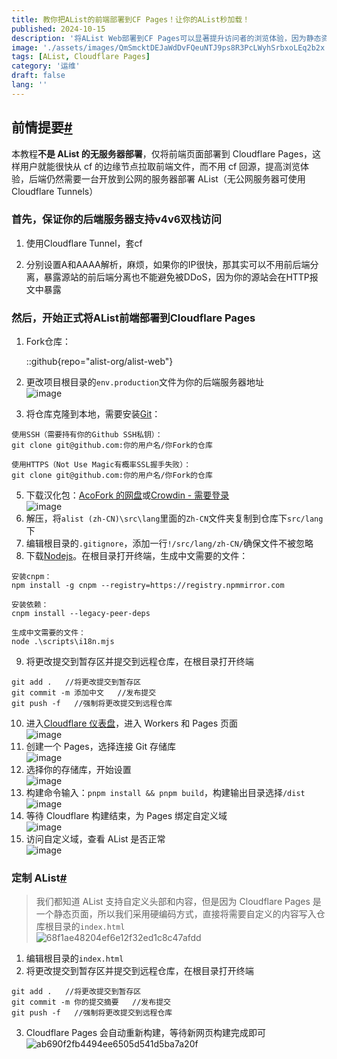 ```yaml
---
title: 教你把AList的前端部署到CF Pages！让你的AList秒加载！
published: 2024-10-15
description: '将AList Web部署到CF Pages可以显著提升访问者的浏览体验，因为静态资源都在CF的边缘节点，而后端使用API交互，而不是由源服务器路由所有流量，既能减轻源服务器的负载，又能使用CF Pages的不回源优势，一箭双雕'
image: './assets/images/QmSmcktDEJaWdDvFQeuNTJ9ps8R3PcLWyhSrbxoLEq2b2x.webp'
tags: [AList, Cloudflare Pages]
category: '运维'
draft: false 
lang: ''
---
```


## 前情提要[#](https://afo.im/shen-me-Cloudflare-dai-li-AList-tai-man--jiao-ni-bu-shu-qian-duan-dao-Pages-ju-jue-hui-yuan-#user-content-%E5%89%8D%E6%83%85%E6%8F%90%E8%A6%81)

本教程**不是 AList 的无服务器部署**，仅将前端页面部署到 Cloudflare Pages，这样用户就能很快从 cf 的边缘节点拉取前端文件，而不用 cf 回源，提高浏览体验，后端仍然需要一台开放到公网的服务器部署 AList（无公网服务器可使用 Cloudflare Tunnels）

### 首先，保证你的后端服务器支持v4v6双栈访问

1. 使用Cloudflare Tunnel，套cf

2. 分别设置A和AAAA解析，麻烦，如果你的IP很快，那其实可以不用前后端分离，暴露源站的前后端分离也不能避免被DDoS，因为你的源站会在HTTP报文中暴露

### 然后，开始正式将AList前端部署到Cloudflare Pages

1. Fork仓库：
   
   ::github{repo="alist-org/alist-web"}
2. 更改项目根目录的`env.production`文件为你的后端服务器地址  
   ![image](https://ipfs.crossbell.io/ipfs/QmduQJq3TydzvLzBn47zLxp2MR1iD2sxm67EzFUFuEBvQa?img-quality=75&img-format=auto&img-onerror=redirect&img-width=1920)
3. 将仓库克隆到本地，需要安装[Git](https://git-scm.com/)：

```
使用SSH（需要持有你的Github SSH私钥）：
git clone git@github.com:你的用户名/你Fork的仓库

使用HTTPS（Not Use Magic有概率SSL握手失败）：
git clone git@github.com:你的用户名/你Fork的仓库
```

5. 下载汉化包：[AcoFork 的网盘](https://alist.onani.cn/guest/alist_Zh-CN)或[Crowdin - 需要登录](https://crowdin.com/project/alist/zh-CN)  
   ![image](https://ipfs.crossbell.io/ipfs/QmXVpMc7BqbXv9EaAbeptsrnhYLinvQQsu1btBE3VvDixa?img-quality=75&img-format=auto&img-onerror=redirect&img-width=1080)
6. 解压，将`alist (zh-CN)\src\lang`里面的`Zh-CN`文件夹复制到仓库下`src/lang`下
7. 编辑根目录的`.gitignore`，添加一行`!/src/lang/zh-CN/`确保文件不被忽略
8. 下载[Nodejs](https://nodejs.org/zh-cn)。在根目录打开终端，生成中文需要的文件：

```
安装cnpm：
npm install -g cnpm --registry=https://registry.npmmirror.com

安装依赖：
cnpm install --legacy-peer-deps

生成中文需要的文件：
node .\scripts\i18n.mjs
```

9. 将更改提交到暂存区并提交到远程仓库，在根目录打开终端

```
git add .   //将更改提交到暂存区
git commit -m 添加中文   //发布提交
git push -f   //强制将更改提交到远程仓库
```

10. 进入[Cloudflare 仪表盘](https://dash.cloudflare.com/)，进入 Workers 和 Pages 页面  
    ![image](https://ipfs.crossbell.io/ipfs/QmW5UaUap8T2R37u5dzmKGLmUgk4qKnSMFwHBVHqvVbkVA?img-quality=75&img-format=auto&img-onerror=redirect&img-width=3840)
11. 创建一个 Pages，选择连接 Git 存储库  
    ![image](https://ipfs.crossbell.io/ipfs/QmZXerKv9PVxxscAe4w4LEfAaKfiScPQEKh1UroXnCeAUr?img-quality=75&img-format=auto&img-onerror=redirect&img-width=3840)
12. 选择你的存储库，开始设置  
    ![image](https://ipfs.crossbell.io/ipfs/QmNdSGQrJtoqDnBx8pgDrtcfmUUfVBS9xdrN4xLgyPjyXE?img-quality=75&img-format=auto&img-onerror=redirect&img-width=3840)
13. 构建命令输入：`pnpm install && pnpm build`，构建输出目录选择`/dist`  
    ![image](https://ipfs.crossbell.io/ipfs/QmbhPdbE8f1zLKvWA6aEGJtZhmecRMVZiQbx6Zx1Lecp7J?img-quality=75&img-format=auto&img-onerror=redirect&img-width=1920)
14. 等待 Cloudflare 构建结束，为 Pages 绑定自定义域  
    ![image](https://ipfs.crossbell.io/ipfs/QmTMphu61uUF9XefBAVDVf19Jm1vLVUhhXQ9PXABy7hUpK?img-quality=75&img-format=auto&img-onerror=redirect&img-width=3840)
15. 访问自定义域，查看 AList 是否正常  
    ![image](https://ipfs.crossbell.io/ipfs/QmT8GLcaxtabhifKNL8kczEtozmNvdyhzJ823RfBrcFdpm?img-quality=75&img-format=auto&img-onerror=redirect&img-width=3840)

### 定制 AList[#](https://afo.im/shen-me-Cloudflare-dai-li-AList-tai-man--jiao-ni-bu-shu-qian-duan-dao-Pages-ju-jue-hui-yuan-#user-content-%E5%AE%9A%E5%88%B6-alist)

> 我们都知道 AList 支持自定义头部和内容，但是因为 Cloudflare Pages 是一个静态页面，所以我们采用硬编码方式，直接将需要自定义的内容写入仓库根目录的`index.html`  
> ![68f1ae48204ef6e12f32ed1c8c47afdd](https://ipfs.crossbell.io/ipfs/Qmd47pgFsyh28NjhkLiCPPbf7iasXMWvAvZDupH8QspG64?img-quality=75&img-format=auto&img-onerror=redirect&img-width=2048)

1. 编辑根目录的`index.html`
2. 将更改提交到暂存区并提交到远程仓库，在根目录打开终端

```
git add .   //将更改提交到暂存区
git commit -m 你的提交摘要   //发布提交
git push -f   //强制将更改提交到远程仓库
```

3. Cloudflare Pages 会自动重新构建，等待新网页构建完成即可  
   ![ab690f2fb4494ee6505d541d5ba7a20f](https://ipfs.crossbell.io/ipfs/QmNZemsDHz5QLxW3V2eANghmVkfBccEpe5vMAWUCLik4o6?img-quality=75&img-format=auto&img-onerror=redirect&img-width=3840)
